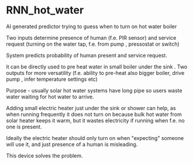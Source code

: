 # RNN_hot_water
AI generated predictor trying to guess when to turn on hot water boiler

Two inputs determine presence of human (f.e. PIR sensor) and service request (turning on the water tap, f.e. from pump , pressostat or switch)


System predicts probability of human present and service request. 


it can be directly used to pre heat water in small boiler under the sink .
Two outputs for more versatility (f.e. ability to pre-heat also bigger boiler, drive pump , infer temperature settings etc)


Purpose - usually solar hot water systems have long pipe so users waste water waiting for hot water to arrive.

Adding small electric heater just under the sink or shower can help, as when running frequently it does not turn on because bulk hot water from solar heater keeps it warm, but it wastes electricity if running when f.e. no one is present. 


Ideally the electric heater should only turn on when "expecting" someone will use it, and just presence of a human is misleading. 


This device solves the problem. 
